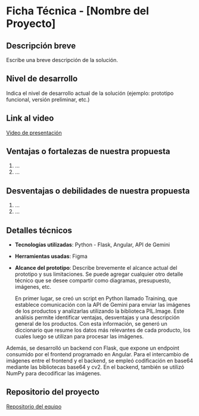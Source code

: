 # Ficha Técnica - [Nombre del Proyecto]

## Descripción breve
Escribe una breve descripción de la solución.

## Nivel de desarrollo
Indica el nivel de desarrollo actual de la solución (ejemplo: prototipo funcional, versión preliminar, etc.)

## Link al video
[Video de presentación](URL)

## Ventajas o fortalezas de nuestra propuesta
1. ...
2. ...

## Desventajas o debilidades de nuestra propuesta
1. ...
2. ...

## Detalles técnicos
- **Tecnologías utilizadas**: Python - Flask, Angular, API de Gemini
- **Herramientas usadas**: Figma
- **Alcance del prototipo**: Describe brevemente el alcance actual del prototipo y sus limitaciones.
  Se puede agregar cualquier otro detalle técnico que se desee compartir como diagramas, presupuesto, imágenes, etc.

  En primer lugar, se creó un script en Python llamado Training, que establece comunicación con la API de Gemini para enviar las imágenes de los productos y analizarlas utilizando la biblioteca PIL.Image. Este análisis permite identificar ventajas, desventajas y una descripción general de los productos. Con esta información, se generó un diccionario que resume los datos más relevantes de cada producto, los cuales luego se utilizan para procesar las imágenes.

Además, se desarrolló un backend con Flask, que expone un endpoint consumido por el frontend programado en Angular. Para el intercambio de imágenes entre el frontend y el backend, se empleó codificación en base64 mediante las bibliotecas base64 y cv2. En el backend, también se utilizó NumPy para decodificar las imágenes.

## Repositorio del proyecto
[Repositorio del equipo](URL)
